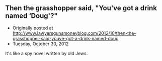 ## Then the grasshopper said, "You've got a drink named ‘Doug'?"

 * Originally posted at http://www.lawyersgunsmoneyblog.com/2012/10/then-the-grasshopper-said-youve-got-a-drink-named-doug
 * Tuesday, October 30, 2012

It's like a spy novel written by old Jews.